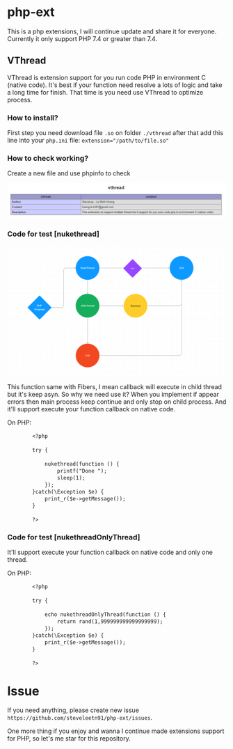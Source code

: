 # php-ext
This is a php extensions, I will continue update and share it for everyone. Currently it only support PHP 7.4 or greater than 7.4.

## VThread 

VThread is extension support for you run code PHP in environment C (native code). It's best if your function need resolve a lots of logic and take a long time for finish. That time is you need use VThread to optimize process.

### How to install? 

First step you need download file `.so` on folder `./vthread` after that add this line into your `php.ini` file: 
    `extension="/path/to/file.so"`

### How to check working? 
Create a new file and use phpinfo to check

![alt text](https://github.com/steveleetn91/php-ext/blob/dev/document/phpinfo.PNG?raw=true)


### Code for test [nukethread]

![alt text](https://github.com/steveleetn91/php-ext/blob/dev/document/vthread.PNG?raw=true)

This function same with Fibers, I mean callback will execute in child thread but it's keep asyn. So why we need use it? 
When you implement if appear errors then main process keep continue and only stop on child process. And it'll support execute
your function callback on native code.

On PHP:

```
        <?php

        try {
            
            nukethread(function () {
                printf("Done ");
                sleep(1);
            });
        }catch(\Exception $e) {
            print_r($e->getMessage());
        }

        ?>
```

### Code for test [nukethreadOnlyThread]


It'll support execute your function callback on native code and only one thread.

On PHP:

```
        <?php

        try {
            
            echo nukethreadOnlyThread(function () {
                return rand(1,999999999999999999);
            });
        }catch(\Exception $e) {
            print_r($e->getMessage());
        }

        ?>
```

# Issue 

If you need anything, please create new issue `https://github.com/steveleetn91/php-ext/issues`. 

One more thing if you enjoy and wanna I continue made extensions support for PHP, so let's me star for this repository.


